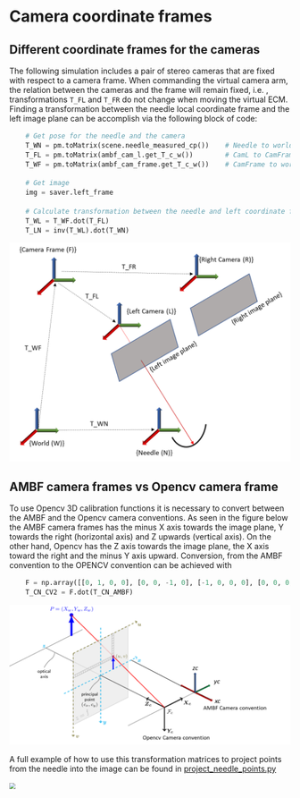 # Camera coordinate frames



## Different coordinate frames for the cameras

The following simulation includes a pair of stereo cameras that are fixed with respect to a camera frame. When commanding the virtual camera arm, the relation between the cameras and the frame will remain fixed, i.e. , transformations `T_FL` and `T_FR` do not change when moving the virtual ECM.  Finding a transformation between the needle local coordinate frame and the left image plane can be accomplish via the following block of code:

```python
  	# Get pose for the needle and the camera
    T_WN = pm.toMatrix(scene.needle_measured_cp())    # Needle to world
    T_FL = pm.toMatrix(ambf_cam_l.get_T_c_w())        # CamL to CamFrame
    T_WF = pm.toMatrix(ambf_cam_frame.get_T_c_w())    # CamFrame to world
    
    # Get image
    img = saver.left_frame

   	# Calculate transformation between the needle and left coordinate frames
    T_WL = T_WF.dot(T_FL)
    T_LN = inv(T_WL).dot(T_WN)
```





<img src="./figures/camera_frames.png" style="zoom:55%;" />



## AMBF camera frames vs Opencv camera frame

To use Opencv 3D calibration functions it is necessary to convert between the AMBF and the Opencv camera conventions. As seen in the figure below the AMBF camera frames has the minus X axis towards the image plane, Y towards the right (horizontal axis) and Z upwards (vertical axis). On the other hand, Opencv has the Z axis towards the image plane, the X axis toward the right and the minus Y axis upward. Conversion, from the AMBF convention to the OPENCV convention can be achieved with

````python
    F = np.array([[0, 1, 0, 0], [0, 0, -1, 0], [-1, 0, 0, 0], [0, 0, 0, 1]])
    T_CN_CV2 = F.dot(T_CN_AMBF)
````



<img src="./figures/camera_convention.png" style="zoom:67%;" />



A full example of how to use this transformation matrices to project points from the needle into the image can be found in [project_needle_points.py](./../scripts/surgical_robotics_challenge/examples/project_needle_pts.py)

<img src="/home/juan1995/research_juan/surgical_robotics_challenge/docs/figures/project_img_pts.png" style="zoom: 67%;" />

